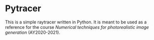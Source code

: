 # Pytracer

This is a simple raytracer written in Python. It is meant to be used as a reference for the course *Numerical techniques for photorealistic image generation* (AY2020-2021).